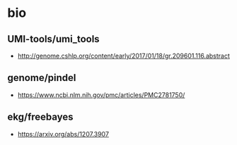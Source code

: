 # bio

## UMI-tools/umi_tools

* http://genome.cshlp.org/content/early/2017/01/18/gr.209601.116.abstract


## genome/pindel

* https://www.ncbi.nlm.nih.gov/pmc/articles/PMC2781750/

## ekg/freebayes

* https://arxiv.org/abs/1207.3907

